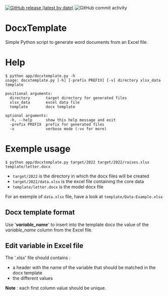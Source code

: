 [![GitHub release (latest by date)](https://img.shields.io/github/v/release/julienbordet/DocxTemplate)](https://github.com/julienbordet/DocxTemplate/releases)
![GitHub commit activity](https://img.shields.io/github/commit-activity/m/julienbordet/DocxTemplate)

# DocxTemplate
Simple Python script to generate word documents from an Excel file.

# Help

```
$ python app/docxtemplate.py -h
usage: docxtemplate.py [-h] [-prefix PREFIX] [-v] directory xlsx_data template

positional arguments:
  directory       target directory for generated files
  xlsx_data       excel data file
  template        docx template

optional arguments:
  -h, --help      show this help message and exit
  -prefix PREFIX  prefix for generated files
  -v              verbose mode (-vv for more)
```

# Exemple usage

```
$ python app/docxtemplate.py target/2022 target/2022/raises.xlsx template/letter.docx
```

* `target/2022` is the directory in which the docx files will be created
* `target/2022/data.xlsx` is the excel file containing the core data
* `template/letter.docx` is the model docx file

For an exemple of ``data.xlsx`` file, have a look at `template/Data-Example.xlsx`

## Docx template format

Use '***variable_name***' to insert into the template docx the value of the *variable_name* column from the Excel file.

## Edit variable in Excel file

The '.xlsx' file should contains :
* a header with the name of the variable that should be matched in the docx template
* the different values

**Note** : each first column value should be unique.